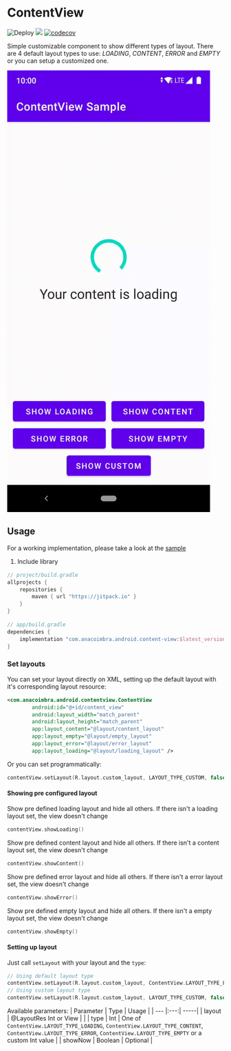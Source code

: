 # ContentView

![Deploy](https://github.com/anacoimbrag/content-view/workflows/Github%20Packages/badge.svg)
[![](https://jitpack.io/v/anacoimbrag/content-view.svg)](https://jitpack.io/#anacoimbrag/content-view)
[![codecov](https://codecov.io/gh/anacoimbrag/content-view/branch/master/graph/badge.svg)](https://codecov.io/gh/anacoimbrag/content-view)

Simple customizable component to show different types of layout. There are 4 default layout types 
to use: *LOADING*, *CONTENT*, *ERROR* and *EMPTY* or you can setup a customized one.

![ContentView Sample](screenshots/content-view.gif)

## Usage

For a working implementation, please take a look at the [sample](https://github.com/anacoimbrag/content-view/tree/master/sample)

1. Include library
```groovy
// project/build.gradle
allprojects {
    repositories {
        maven { url "https://jitpack.io" }
    }
}
```

```groovy
// app/build.gradle
dependencies {
    implementation "com.anacoimbra.android.content-view:$latest_version"
}
```

### Set layouts
You can set your layout directly on XML, setting up the default layout with it's corresponding layout resource:
```xml
<com.anacoimbra.android.contentview.ContentView
        android:id="@+id/content_view"
        android:layout_width="match_parent"
        android:layout_height="match_parent"
        app:layout_content="@layout/content_layout"
        app:layout_empty="@layout/empty_layout"
        app:layout_error="@layout/error_layout"
        app:layout_loading="@layout/loading_layout" />
``` 

Or you can set programmatically:

```kotlin
contentView.setLayout(R.layout.custom_layout, LAYOUT_TYPE_CUSTOM, false)
```

#### Showing pre configured layout

Show pre defined loading layout and hide all others. If there isn't a loading layout set, the view doesn't change
```kotlin
contentView.showLoading()
```

Show pre defined content layout and hide all others. If there isn't a content layout set, the view doesn't change
```kotlin
contentView.showContent()
```

Show pre defined error layout and hide all others. If there isn't a error layout set, the view doesn't change
```kotlin
contentView.showError()
```

Show pre defined empty layout and hide all others. If there isn't a empty layout set, the view doesn't change
```kotlin
contentView.showEmpty()
```

#### Setting up layout

Just call `setLayout` with your layout and the `type`:
```kotlin
// Using default layout type
contentView.setLayout(R.layout.custom_layout, ContentView.LAYOUT_TYPE_LOADING)
// Using custom layout type
contentView.setLayout(R.layout.custom_layout, LAYOUT_TYPE_CUSTOM, false)
```

Available parameters:
| Parameter | Type | Usage |
| --- |:---:| -----|
| layout        | @LayoutRes Int or View |   |
| type          | Int | One of `ContentView.LAYOUT_TYPE_LOADING`, `ContentView.LAYOUT_TYPE_CONTENT`, `ContentView.LAYOUT_TYPE_ERROR`, `ContentView.LAYOUT_TYPE_EMPTY` or a custom Int value |
| showNow       | Boolean |    Optional |